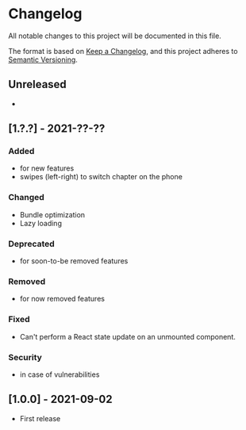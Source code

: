# Changelog
All notable changes to this project will be documented in this file.

The format is based on [Keep a Changelog](https://keepachangelog.com/en/1.0.0/),
and this project adheres to [Semantic Versioning](https://semver.org/spec/v2.0.0.html).

## Unreleased

-

## [1.?.?] - 2021-??-??

### Added
- for new features
- swipes (left-right) to switch chapter on the phone

### Changed
- Bundle optimization
- Lazy loading

### Deprecated
-  for soon-to-be removed features

### Removed
- for now removed features

### Fixed
- Can't perform a React state update on an unmounted component.

### Security
- in case of vulnerabilities

## [1.0.0] - 2021-09-02

- First release
